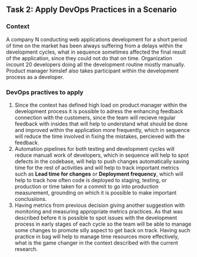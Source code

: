 ## Task 2: Apply DevOps Practices in a Scenario


### __Context__

A company N conducting web applications development for a short period of time on the market has been always suffering from a delays within the development cycles, what in sequence sometimes affected the final result of the application, since they could not do that on time. Organization incount 20 developers doing all the development routine mostly manually. Product manager himslef also takes participant within the development process as a developer.  

### DevOps practives to apply

1. Since the context has defined high load on product manager within the development process it is possible to adress the enhancing feedback connection with the customers, since the team will recieve regular feedback with insides that will help to understand what should be done and improved within the application more frequently, which in sequence will reduce the time involved in fixing the mistakes, percieved with the feedback.
2. Automation pipelines for both testing and development cycles will reduce manuall work of developers, which in sequence will help to spot defects in the codebase, will help to push changes automatically saving time for the rest of activities and will help to track important metrics such as **Lead time for changes** or **Deployment frequency**, which will help to track how often code is deployed to staging, testing, or production or time taken for a commit to go into production measurement, grounding on which it is possible to make important conclusiions. 
3. Having metrics from previous decision giving another suggestion with monitoring and measuring appropriate metrics  practices. As that was described before it is possible to spot issues with the development process in early stages of each cycle so the team will be able to manage some changes to promote silly aspect to get back on track. Having such practice in bag will help to manage time resources more effectively, what is the game changer in the context described with the current research.
